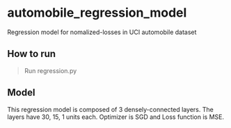 # automobile_regression_model
Regression model for nomalized-losses in UCI automobile dataset

## How to run
> Run regression.py

## Model
This regression model is composed of 3 densely-connected layers.
The layers have 30, 15, 1 units each.
Optimizer is SGD and Loss function is MSE.
